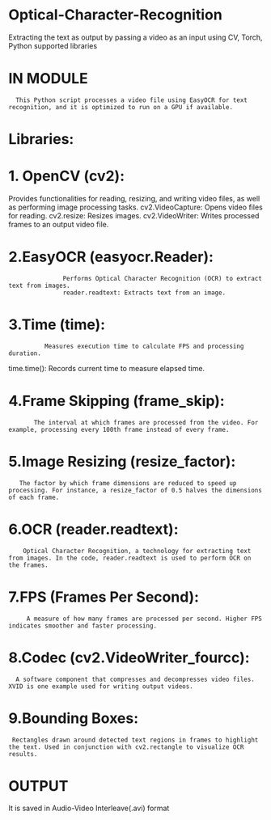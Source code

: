 # Optical-Character-Recognition
Extracting the text as output by passing a video as an input using CV, Torch, Python supported libraries
 # IN MODULE
      This Python script processes a video file using EasyOCR for text recognition, and it is optimized to run on a GPU if available.
 # Libraries:
 
# 1. OpenCV (cv2):
 Provides functionalities for reading, resizing, and writing video files, as well as performing image processing tasks.
cv2.VideoCapture: Opens video files for reading.
cv2.resize: Resizes images.
cv2.VideoWriter: Writes processed frames to an output video file.

# 2.EasyOCR (easyocr.Reader):
                   Performs Optical Character Recognition (OCR) to extract text from images.
                   reader.readtext: Extracts text from an image.
# 3.Time (time):
              Measures execution time to calculate FPS and processing duration.
time.time(): Records current time to measure elapsed time.

# 4.Frame Skipping (frame_skip):
           The interval at which frames are processed from the video. For example, processing every 100th frame instead of every frame.
# 5.Image Resizing (resize_factor):
       The factor by which frame dimensions are reduced to speed up processing. For instance, a resize_factor of 0.5 halves the dimensions of each frame.
# 6.OCR (reader.readtext):
        Optical Character Recognition, a technology for extracting text from images. In the code, reader.readtext is used to perform OCR on the frames.
# 7.FPS (Frames Per Second):
         A measure of how many frames are processed per second. Higher FPS indicates smoother and faster processing.
# 8.Codec (cv2.VideoWriter_fourcc):
      A software component that compresses and decompresses video files. XVID is one example used for writing output videos.
# 9.Bounding Boxes:
     Rectangles drawn around detected text regions in frames to highlight the text. Used in conjunction with cv2.rectangle to visualize OCR results.
# OUTPUT
 It is saved in Audio-Video Interleave(.avi) format 

